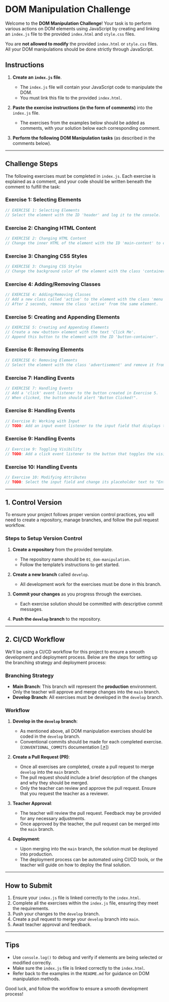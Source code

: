 # DOM Manipulation Challenge

Welcome to the **DOM Manipulation Challenge**! Your task is to perform various actions on DOM elements using JavaScript by creating and linking an `index.js` file to the provided `index.html` and `style.css` files.

You are **not allowed to modify** the provided `index.html` or `style.css` files. All your DOM manipulations should be done strictly through JavaScript.

## Instructions

1. **Create an `index.js` file**.

   - The `index.js` file will contain your JavaScript code to manipulate the DOM.
   - You must link this file to the provided `index.html`.

2. **Paste the exercise instructions (in the form of comments)** into the `index.js` file.

   - The exercises from the examples below should be added as comments, with your solution below each corresponding comment.

3. **Perform the following DOM Manipulation tasks** (as described in the comments below).

---

## Challenge Steps

The following exercises must be completed in `index.js`. Each exercise is explained as a comment, and your code should be written beneath the comment to fulfill the task:

### Exercise 1: Selecting Elements

```js
// EXERCISE 1: Selecting Elements
// Select the element with the ID 'header' and log it to the console.
```

### Exercise 2: Changing HTML Content

```js
// EXERCISE 2: Changing HTML Content
// Change the inner HTML of the element with the ID 'main-content' to contain a <p> tag with the text "Updated Content".
```

### Exercise 3: Changing CSS Styles

```js
// EXERCISE 3: Changing CSS Styles
// Change the background color of the element with the class 'container' to 'lightgreen'.
```

### Exercise 4: Adding/Removing Classes

```js
// EXERCISE 4: Adding/Removing Classes
// Add a new class called 'active' to the element with the class 'menu'.
// After 2 seconds, remove the class 'active' from the same element.
```

### Exercise 5: Creating and Appending Elements

```js
// EXERCISE 5: Creating and Appending Elements
// Create a new <button> element with the text 'Click Me'.
// Append this button to the element with the ID 'button-container'.
```

### Exercise 6: Removing Elements

```js
// EXERCISE 6: Removing Elements
// Select the element with the class 'advertisement' and remove it from the DOM.
```

### Exercise 7: Handling Events

```js
// EXERCISE 7: Handling Events
// Add a 'click' event listener to the button created in Exercise 5.
// When clicked, the button should alert "Button Clicked!".
```

### Exercise 8: Handling Events

```js
// Exercise 8: Working with Input
// TODO: Add an input event listener to the input field that displays the current input value in the result div
```

### Exercise 9: Handling Events

```js
// Exercise 9: Toggling Visibility
// TODO: Add a click event listener to the button that toggles the visibility of the content div
```

### Exercise 10: Handling Events

```js
// Exercise 10: Modifying Attributes
// TODO: Select the input field and change its placeholder text to "Enter your name"
```

---

## 1. Control Version

To ensure your project follows proper version control practices, you will need to create a repository, manage branches, and follow the pull request workflow.

### Steps to Setup Version Control

1. **Create a repository** from the provided template.

   - The repository name should be `01_dom-manipulation`.
   - Follow the template’s instructions to get started.

2. **Create a new branch** called `develop`.

   - All development work for the exercises must be done in this branch.

3. **Commit your changes** as you progress through the exercises.

   - Each exercise solution should be committed with descriptive commit messages.

4. **Push the `develop` branch** to the repository.

---

## 2. CI/CD Workflow

We’ll be using a CI/CD workflow for this project to ensure a smooth development and deployment process. Below are the steps for setting up the branching strategy and deployment process:

### Branching Strategy

- **Main Branch**: This branch will represent the **production** environment. Only the teacher will approve and merge changes into the `main` branch.
- **Develop Branch**: All exercises must be developed in the `develop` branch.

### Workflow

1. **Develop in the `develop` branch**:

   - As mentioned above, all DOM manipulation exercises should be coded in the `develop` branch.
   - Conventional commits should be made for each completed exercise. (`CONVENTIONAL_COMMITS` documentation [[↗]](./CONVENTIONAL_COMMITS.md))

2. **Create a Pull Request (PR)**:

   - Once all exercises are completed, create a pull request to merge `develop` into the `main` branch.
   - The pull request should include a brief description of the changes and why they should be merged.
   - Only the teacher can review and approve the pull request. Ensure that you request the teacher as a reviewer.

3. **Teacher Approval**:

   - The teacher will review the pull request. Feedback may be provided for any necessary adjustments.
   - Once approved by the teacher, the pull request can be merged into the `main` branch.

4. **Deployment**:
   - Upon merging into the `main` branch, the solution must be deployed into production.
   - The deployment process can be automated using CI/CD tools, or the teacher will guide on how to deploy the final solution.

---

## How to Submit

1. Ensure your `index.js` file is linked correctly to the `index.html`.
2. Complete all the exercises within the `index.js` file, ensuring they meet the requirements.
3. Push your changes to the `develop` branch.
4. Create a pull request to merge your `develop` branch into `main`.
5. Await teacher approval and feedback.

---

## Tips

- Use `console.log()` to debug and verify if elements are being selected or modified correctly.
- Make sure the `index.js` file is linked correctly to the `index.html`.
- Refer back to the examples in the `README.md` for guidance on DOM manipulation methods.

Good luck, and follow the workflow to ensure a smooth development process!

